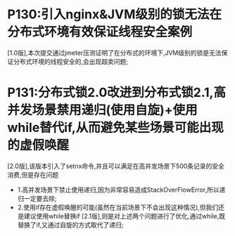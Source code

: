 # P130:引入nginx&JVM级别的锁无法在分布式环境有效保证线程安全案例
  [1.0版],本次提交通过jmeter压测证明了在分布式的环境下,JVM级别的锁是无法保证分布式环境的线程安全的,会出现超卖问题;
  
# P131:分布式锁2.0改进到分布式锁2.1,高并发场景禁用递归(使用自旋)+使用while替代if,从而避免某些场景可能出现的虚假唤醒
  [2.0版],该版本引入了setnx命令,并且可以满足在高并发场景下500条记录的安全消费,但是存在问题
  - 1.高并发场景下禁止使用递归,因为非常容易造成StackOverFlowError,所以递归一定要去除;
  - 2.使用if存在虚假唤醒的可能(虽然在当前场景下不会出现这种情况),但我们还是建议使用while替换if
  [2.1版],则是对上述两个问题进行了优化,通过while,既替换了if,又通过自旋的方式取代了递归;